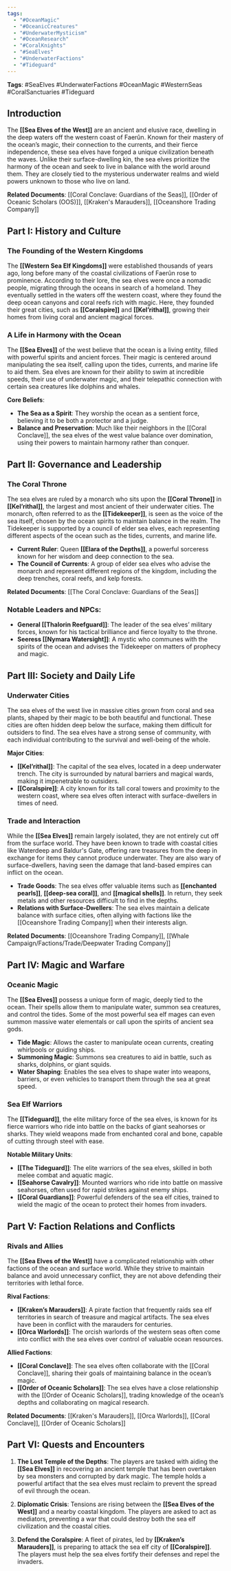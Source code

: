 ```yaml
---
tags:
  - "#OceanMagic"
  - "#OceanicCreatures"
  - "#UnderwaterMysticism"
  - "#OceanResearch"
  - "#CoralKnights"
  - "#SeaElves"
  - "#UnderwaterFactions"
  - "#Tideguard"
---
```

**Tags**: #SeaElves #UnderwaterFactions #OceanMagic #WesternSeas #CoralSanctuaries #Tideguard

## Introduction

The **[[Sea Elves of the West]]** are an ancient and elusive race, dwelling in the deep waters off the western coast of Faerûn. Known for their mastery of the ocean’s magic, their connection to the currents, and their fierce independence, these sea elves have forged a unique civilization beneath the waves. Unlike their surface-dwelling kin, the sea elves prioritize the harmony of the ocean and seek to live in balance with the world around them. They are closely tied to the mysterious underwater realms and wield powers unknown to those who live on land.

**Related Documents**: [[Coral Conclave: Guardians of the Seas]], [[Order of Oceanic Scholars (OOS)]], [[Kraken's Marauders]], [[Oceanshore Trading Company]]

## Part I: History and Culture

### The Founding of the Western Kingdoms

The **[[Western Sea Elf Kingdoms]]** were established thousands of years ago, long before many of the coastal civilizations of Faerûn rose to prominence. According to their lore, the sea elves were once a nomadic people, migrating through the oceans in search of a homeland. They eventually settled in the waters off the western coast, where they found the deep ocean canyons and coral reefs rich with magic. Here, they founded their great cities, such as **[[Coralspire]]** and **[[Kel’rithal]]**, growing their homes from living coral and ancient magical forces.

### A Life in Harmony with the Ocean

The **[[Sea Elves]]** of the west believe that the ocean is a living entity, filled with powerful spirits and ancient forces. Their magic is centered around manipulating the sea itself, calling upon the tides, currents, and marine life to aid them. Sea elves are known for their ability to swim at incredible speeds, their use of underwater magic, and their telepathic connection with certain sea creatures like dolphins and whales.

**Core Beliefs**:

- **The Sea as a Spirit**: They worship the ocean as a sentient force, believing it to be both a protector and a judge.
- **Balance and Preservation**: Much like their neighbors in the [[Coral Conclave]], the sea elves of the west value balance over domination, using their powers to maintain harmony rather than conquer.

## Part II: Governance and Leadership

### The Coral Throne

The sea elves are ruled by a monarch who sits upon the **[[Coral Throne]]** in **[[Kel’rithal]]**, the largest and most ancient of their underwater cities. The monarch, often referred to as the **[[Tidekeeper]]**, is seen as the voice of the sea itself, chosen by the ocean spirits to maintain balance in the realm. The Tidekeeper is supported by a council of elder sea elves, each representing different aspects of the ocean such as the tides, currents, and marine life.

- **Current Ruler**: Queen **[[Elara of the Depths]]**, a powerful sorceress known for her wisdom and deep connection to the sea.
- **The Council of Currents**: A group of elder sea elves who advise the monarch and represent different regions of the kingdom, including the deep trenches, coral reefs, and kelp forests.

**Related Documents**: [[The Coral Conclave: Guardians of the Seas]]

### Notable Leaders and NPCs:

- **General [[Thalorin Reefguard]]**: The leader of the sea elves’ military forces, known for his tactical brilliance and fierce loyalty to the throne.
- **Seeress [[Nymara Watersight]]**: A mystic who communes with the spirits of the ocean and advises the Tidekeeper on matters of prophecy and magic.

## Part III: Society and Daily Life

### Underwater Cities

The sea elves of the west live in massive cities grown from coral and sea plants, shaped by their magic to be both beautiful and functional. These cities are often hidden deep below the surface, making them difficult for outsiders to find. The sea elves have a strong sense of community, with each individual contributing to the survival and well-being of the whole.

**Major Cities**:

- **[[Kel’rithal]]**: The capital of the sea elves, located in a deep underwater trench. The city is surrounded by natural barriers and magical wards, making it impenetrable to outsiders.
- **[[Coralspire]]**: A city known for its tall coral towers and proximity to the western coast, where sea elves often interact with surface-dwellers in times of need.

### Trade and Interaction

While the **[[Sea Elves]]** remain largely isolated, they are not entirely cut off from the surface world. They have been known to trade with coastal cities like Waterdeep and Baldur's Gate, offering rare treasures from the deep in exchange for items they cannot produce underwater. They are also wary of surface-dwellers, having seen the damage that land-based empires can inflict on the ocean.

- **Trade Goods**: The sea elves offer valuable items such as **[[enchanted pearls]]**, **[[deep-sea coral]]**, and **[[magical shells]]**. In return, they seek metals and other resources difficult to find in the depths.
- **Relations with Surface-Dwellers**: The sea elves maintain a delicate balance with surface cities, often allying with factions like the [[Oceanshore Trading Company]] when their interests align.

**Related Documents**: [[Oceanshore Trading Company]], [[Whale Campaign/Factions/Trade/Deepwater Trading Company]]

## Part IV: Magic and Warfare

### Oceanic Magic

The **[[Sea Elves]]** possess a unique form of magic, deeply tied to the ocean. Their spells allow them to manipulate water, summon sea creatures, and control the tides. Some of the most powerful sea elf mages can even summon massive water elementals or call upon the spirits of ancient sea gods.

- **Tide Magic**: Allows the caster to manipulate ocean currents, creating whirlpools or guiding ships.
- **Summoning Magic**: Summons sea creatures to aid in battle, such as sharks, dolphins, or giant squids.
- **Water Shaping**: Enables the sea elves to shape water into weapons, barriers, or even vehicles to transport them through the sea at great speed.

### Sea Elf Warriors

The **[[Tideguard]]**, the elite military force of the sea elves, is known for its fierce warriors who ride into battle on the backs of giant seahorses or sharks. They wield weapons made from enchanted coral and bone, capable of cutting through steel with ease.

**Notable Military Units**:

- **[[The Tideguard]]**: The elite warriors of the sea elves, skilled in both melee combat and aquatic magic.
- **[[Seahorse Cavalry]]**: Mounted warriors who ride into battle on massive seahorses, often used for rapid strikes against enemy ships.
- **[[Coral Guardians]]**: Powerful defenders of the sea elf cities, trained to wield the magic of the ocean to protect their homes from invaders.

## Part V: Faction Relations and Conflicts

### Rivals and Allies

The **[[Sea Elves of the West]]** have a complicated relationship with other factions of the ocean and surface world. While they strive to maintain balance and avoid unnecessary conflict, they are not above defending their territories with lethal force.

**Rival Factions**:

- **[[Kraken’s Marauders]]**: A pirate faction that frequently raids sea elf territories in search of treasure and magical artifacts. The sea elves have been in conflict with the marauders for centuries.
- **[[Orca Warlords]]**: The orcish warlords of the western seas often come into conflict with the sea elves over control of valuable ocean resources.

**Allied Factions**:

- **[[Coral Conclave]]**: The sea elves often collaborate with the [[Coral Conclave]], sharing their goals of maintaining balance in the ocean’s magic.
- **[[Order of Oceanic Scholars]]**: The sea elves have a close relationship with the [[Order of Oceanic Scholars]], trading knowledge of the ocean’s depths and collaborating on magical research.

**Related Documents**: [[Kraken's Marauders]], [[Orca Warlords]], [[Coral Conclave]], [[Order of Oceanic Scholars]]

## Part VI: Quests and Encounters

1. **The Lost Temple of the Depths**: The players are tasked with aiding the **[[Sea Elves]]** in recovering an ancient temple that has been overtaken by sea monsters and corrupted by dark magic. The temple holds a powerful artifact that the sea elves must reclaim to prevent the spread of evil through the ocean.
    
2. **Diplomatic Crisis**: Tensions are rising between the **[[Sea Elves of the West]]** and a nearby coastal kingdom. The players are asked to act as mediators, preventing a war that could destroy both the sea elf civilization and the coastal cities.
    
3. **Defend the Coralspire**: A fleet of pirates, led by **[[Kraken’s Marauders]]**, is preparing to attack the sea elf city of **[[Coralspire]]**. The players must help the sea elves fortify their defenses and repel the invaders.